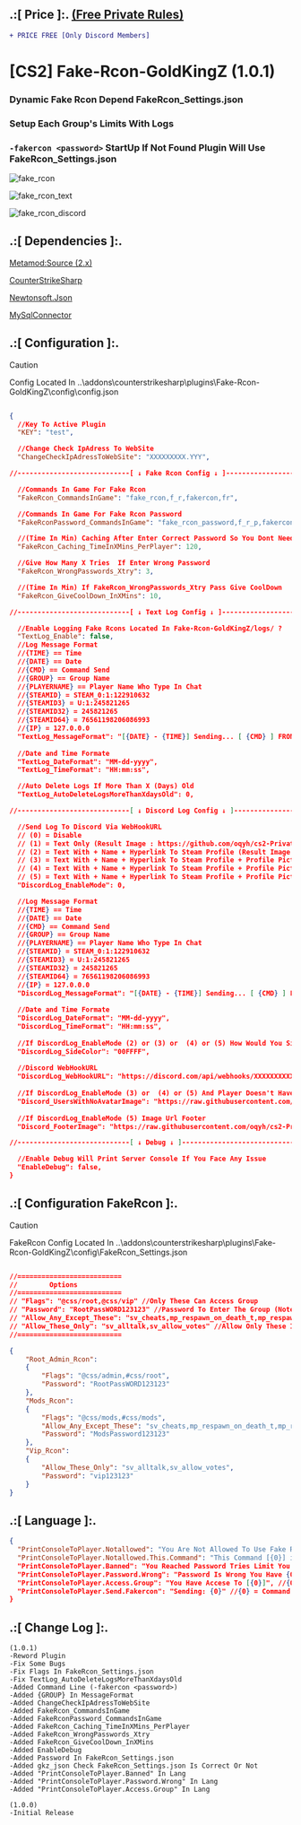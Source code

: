 
## .:[ Price ]:. [(Free Private Rules)](https://github.com/oqyh/cs2-Private-Plugins/blob/11b92dc04067753a390d796dbba39d789f270aab/README.md?plain=1#L27)
```diff
+ PRICE FREE [Only Discord Members] 
```

# [CS2] Fake-Rcon-GoldKingZ (1.0.1)  

### Dynamic Fake Rcon Depend FakeRcon_Settings.json
### Setup Each Group's Limits With Logs
### `-fakercon <password>` StartUp If Not Found Plugin Will Use FakeRcon_Settings.json

![fake_rcon](https://github.com/user-attachments/assets/a89303b9-c9f1-4d1f-ba6b-05f58d971437)

![fake_rcon_text](https://github.com/user-attachments/assets/98ecbf87-fe0f-4584-8033-0d5472fa9125)

![fake_rcon_discord](https://github.com/user-attachments/assets/572f91e6-242a-4601-9113-ec4bf0c63f11)

## .:[ Dependencies ]:.
[Metamod:Source (2.x)](https://www.sourcemm.net/downloads.php/?branch=master)

[CounterStrikeSharp](https://github.com/roflmuffin/CounterStrikeSharp/releases)

[Newtonsoft.Json](https://www.nuget.org/packages/Newtonsoft.Json)

[MySqlConnector](https://www.nuget.org/packages/MySqlConnector)

## .:[ Configuration ]:.

> [!CAUTION]
> Config Located In ..\addons\counterstrikesharp\plugins\Fake-Rcon-GoldKingZ\config\config.json                                         

```json

{
  //Key To Active Plugin
  "KEY": "test",

  //Change Check IpAdress To WebSite
  "ChangeCheckIpAdressToWebSite": "XXXXXXXXX.YYY",

//----------------------------[ ↓ Fake Rcon Config ↓ ]----------------------------

  //Commands In Game For Fake Rcon
  "FakeRcon_CommandsInGame": "fake_rcon,f_r,fakercon,fr",

  //Commands In Game For Fake Rcon Password
  "FakeRconPassword_CommandsInGame": "fake_rcon_password,f_r_p,fakerconpassword,fakerconpass,frp",

  //(Time In Min) Caching After Enter Correct Password So You Dont Need To Write Password Again
  "FakeRcon_Caching_TimeInXMins_PerPlayer": 120,

  //Give How Many X Tries  If Enter Wrong Password
  "FakeRcon_WrongPasswords_Xtry": 3,

  //(Time In Min) If FakeRcon_WrongPasswords_Xtry Pass Give CoolDown
  "FakeRcon_GiveCoolDown_InXMins": 10,

//----------------------------[ ↓ Text Log Config ↓ ]----------------------------

  //Enable Logging Fake Rcons Located In Fake-Rcon-GoldKingZ/logs/ ?
  "TextLog_Enable": false,
  //Log Message Format
  //{TIME} == Time
  //{DATE} == Date
  //{CMD} == Command Send
  //{GROUP} == Group Name
  //{PLAYERNAME} == Player Name Who Type In Chat
  //{STEAMID} = STEAM_0:1:122910632
  //{STEAMID3} = U:1:245821265
  //{STEAMID32} = 245821265
  //{STEAMID64} = 76561198206086993
  //{IP} = 127.0.0.0
  "TextLog_MessageFormat": "[{DATE} - {TIME}] Sending... [ {CMD} ] FROM [ Group: {GROUP} ] {PLAYERNAME} {STEAMID}",
  
  //Date and Time Formate
  "TextLog_DateFormat": "MM-dd-yyyy",
  "TextLog_TimeFormat": "HH:mm:ss",

  //Auto Delete Logs If More Than X (Days) Old
  "TextLog_AutoDeleteLogsMoreThanXdaysOld": 0,

//----------------------------[ ↓ Discord Log Config ↓ ]----------------------------

  //Send Log To Discord Via WebHookURL
  // (0) = Disable
  // (1) = Text Only (Result Image : https://github.com/oqyh/cs2-Private-Plugins/blob/main/cs2-Fake-Rcon-GoldKingZ/Resources/mode1.png?raw=true)
  // (2) = Text With + Name + Hyperlink To Steam Profile (Result Image : https://github.com/oqyh/cs2-Private-Plugins/blob/main/cs2-Fake-Rcon-GoldKingZ/Resources/mode2.png?raw=true)
  // (3) = Text With + Name + Hyperlink To Steam Profile + Profile Picture (Result Image : https://github.com/oqyh/cs2-Private-Plugins/blob/main/cs2-Fake-Rcon-GoldKingZ/Resources/mode3.png?raw=true)
  // (4) = Text With + Name + Hyperlink To Steam Profile + Profile Picture + Saparate Date And Time From Message (Result Image : https://github.com/oqyh/cs2-Private-Plugins/blob/main/cs2-Fake-Rcon-GoldKingZ/Resources/mode4.png?raw=true)
  // (5) = Text With + Name + Hyperlink To Steam Profile + Profile Picture + Saparate Date And Time From Message + Server Ip In Footer (Result Image : https://github.com/oqyh/cs2-Private-Plugins/blob/main/cs2-Fake-Rcon-GoldKingZ/Resources/mode5.png?raw=true)
  "DiscordLog_EnableMode": 0,

  //Log Message Format
  //{TIME} == Time
  //{DATE} == Date
  //{CMD} == Command Send
  //{GROUP} == Group Name
  //{PLAYERNAME} == Player Name Who Type In Chat
  //{STEAMID} = STEAM_0:1:122910632
  //{STEAMID3} = U:1:245821265
  //{STEAMID32} = 245821265
  //{STEAMID64} = 76561198206086993
  //{IP} = 127.0.0.0
  "DiscordLog_MessageFormat": "[{DATE} - {TIME}] Sending... [ {CMD} ] FROM [ Group: {GROUP} ] {PLAYERNAME} {STEAMID}",
  
  //Date and Time Formate
  "DiscordLog_DateFormat": "MM-dd-yyyy",
  "DiscordLog_TimeFormat": "HH:mm:ss",
  
  //If DiscordLog_EnableMode (2) or (3) or  (4) or (5) How Would You Side Color Message To Be Check (https://www.color-hex.com/) For Colors
  "DiscordLog_SideColor": "00FFFF",
  
  //Discord WebHookURL
  "DiscordLog_WebHookURL": "https://discord.com/api/webhooks/XXXXXXXXXXXXXXXXXXXXXXXXXXXXXXXXXXXXXXXXXXXXXXXXXXXXXX",
  
  //If DiscordLog_EnableMode (3) or  (4) or (5) And Player Doesn't Have Profile Picture Which Picture Do You Like To Be Replaced
  "Discord_UsersWithNoAvatarImage": "https://raw.githubusercontent.com/oqyh/cs2-Private-Plugins/refs/heads/main/Resources/noavatar.jpg",
  
  //If DiscordLog_EnableMode (5) Image Url Footer
  "Discord_FooterImage": "https://raw.githubusercontent.com/oqyh/cs2-Private-Plugins/refs/heads/main/Resources/serverip.png",

//----------------------------[ ↓ Debug ↓ ]----------------------------

  //Enable Debug Will Print Server Console If You Face Any Issue
  "EnableDebug": false,
}

```


## .:[ Configuration FakeRcon ]:.

> [!CAUTION]
> FakeRcon Config Located In ..\addons\counterstrikesharp\plugins\Fake-Rcon-GoldKingZ\config\FakeRcon_Settings.json                                         
```json

//==========================
//        Options
//==========================
// "Flags": "@css/root,@css/vip" //Only These Can Access Group
// "Password": "RootPassWORD123123" //Password To Enter The Group (Note: If Using Pass Priority From Top To Bottom)
// "Allow_Any_Except_These": "sv_cheats,mp_respawn_on_death_t,mp_respawn_on_death_ct" //Allow Any Convar Except These In The String 
// "Allow_These_Only": "sv_alltalk,sv_allow_votes" //Allow Only These In The String
//==========================

{
	"Root_Admin_Rcon":
	{
		"Flags": "@css/admin,#css/root",
		"Password": "RootPassWORD123123"
	},
	"Mods_Rcon":
	{
		"Flags": "@css/mods,#css/mods",
		"Allow_Any_Except_These": "sv_cheats,mp_respawn_on_death_t,mp_respawn_on_death_ct",
		"Password": "ModsPassword123123"
	},
	"Vip_Rcon":
	{
		"Allow_These_Only": "sv_alltalk,sv_allow_votes",
		"Password": "vip123123"
	}
}

```

## .:[ Language ]:.
```json
{
  "PrintConsoleToPlayer.Notallowed": "You Are Not Allowed To Use Fake Rcon",
  "PrintConsoleToPlayer.Notallowed.This.Command": "This Command [{0}] is not allowed for you", //{0} = Command Entered
  "PrintConsoleToPlayer.Banned": "You Reached Password Tries Limit You On CoolDown For {0}", //{0} = Cooldown In Mins
  "PrintConsoleToPlayer.Password.Wrong": "Password Is Wrong You Have {0} Tries Left", //{0} = Tries Left
  "PrintConsoleToPlayer.Access.Group": "You Have Accese To [{0}]", //{0} = Group Name
  "PrintConsoleToPlayer.Send.Fakercon": "Sending: {0}" //{0} = Command Entered
}
```

## .:[ Change Log ]:.
```
(1.0.1)
-Reword Plugin
-Fix Some Bugs
-Fix Flags In FakeRcon_Settings.json
-Fix TextLog_AutoDeleteLogsMoreThanXdaysOld
-Added Command Line (-fakercon <password>)
-Added {GROUP} In MessageFormat
-Added ChangeCheckIpAdressToWebSite
-Added FakeRcon_CommandsInGame
-Added FakeRconPassword_CommandsInGame
-Added FakeRcon_Caching_TimeInXMins_PerPlayer
-Added FakeRcon_WrongPasswords_Xtry
-Added FakeRcon_GiveCoolDown_InXMins
-Added EnableDebug
-Added Password In FakeRcon_Settings.json  
-Added gkz_json Check FakeRcon_Settings.json Is Correct Or Not
-Added "PrintConsoleToPlayer.Banned" In Lang
-Added "PrintConsoleToPlayer.Password.Wrong" In Lang
-Added "PrintConsoleToPlayer.Access.Group" In Lang

(1.0.0)
-Initial Release
```
